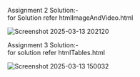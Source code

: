 Assignment 2 Solution:- <br>
for Solution refer htmlImageAndVideo.html

![Screenshot 2025-03-13 202120](https://github.com/user-attachments/assets/ec69155e-2a8a-4f12-b5ac-06074fcd3d96)



Assignment 3 Solution:- <br>
for solution refer htmlTables.html

![Screenshot 2025-03-13 150032](https://github.com/user-attachments/assets/86350d80-2a6f-4678-a0d6-e1b67aede00b)
